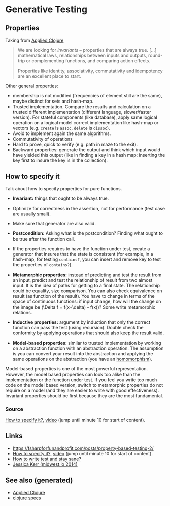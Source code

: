 # Generative Testing


## Properties

Taking from [Applied Clojure](20200430155637-applied_clojure.md)

> We are looking for *invariants* &#x2013; properties that are always true. [&#x2026;] mathematical laws, relationships between inputs and outputs, round-trip or complementing functions, and comparing action effects.
> 
> Properties like identity, associativity, commutativity and idempotency are an excellent place to start.

Other general properties:

-   membership is not modified (frequencies of element still are the same), maybe distinct for sets and hash-map.
-   Trusted implementation. Compare the results and calculation on a trusted different implementation (different language, slower/faster version). For stateful components (like database), apply same logical operation on a logical model correct implementation like hash-map or vectors (e.g. `create` is `assoc`, `delete` is `dissoc`).
-   Avoid to implement again the same algorithms.
-   Commutativity of operations
-   Hard to prove, quick to verify (e.g. path in maze to the exit).
-   Backward properties: generate the output and think which input would have yielded this output (like in finding a key in a hash map: inserting the key first to insure the key is in the collection).


## How to specify it

Talk about how to specify properties for pure functions.

-   **Invariant:** things that ought to be always true.
-   Optimize for correctness in the assertion, not for performance (test case are usually small).
-   Make sure that generator are also valid.

-   **Postcondition:** Asking what is the postcondition? Finding what ought to be true after the function call.
-   If the properties requires to have the function under test, create a generator that insures that the state is consistent (for example, in a hash-map, for testing `contains?`, you can insert and remove key to test the properties of `contains?`).

-   **Metamorphic properties:** instead of predicting and test the result from an input, predict and test the relationship of result from two almost input. It is the idea of paths for getting to a final state. The relationship could be equality, size comparison. You can also check equivalence on result (as function of the result). You have to change in terms of the space of continuous functions: if input change, how will the change on the image be \(\Delta f = f(x+\delta) - f(x)\)? Some write metamorphic relations.

-   **Inductive properties:** argument by induction that only the correct function can pass the test (using recursion). Double check the conformity by applying operations that should also keep the result valid.

-   **Model-based properties:** similar to trusted implementation by working on a abstraction function with an abstraction operation. The assumption is you can convert your result into the abstraction and applying the same operations on the abstraction (you have an [homomorphism](https://en.wikipedia.org/wiki/Homomorphism)).

Model-based properties is one of the most powerful representation. However, the model based properties can look too alike than the implementation or the function under test. If you feel you write too much code on the model based version, switch to metamorphic properties do not require on a model (and they are easier to write with good effectiveness). Invariant properties should be first because they are the most fundamental.


### Source

[How to specify it?](https://www.tfp2019.org/resources/tfp2019-how-to-specify-it.pdf), [video](https://www.youtube.com/watch?v=G0NUOst-53U) (jump until minute 10 for start of content).


## Links

-   <https://fsharpforfunandprofit.com/posts/property-based-testing-2/>
-   [How to specify it?](https://www.tfp2019.org/resources/tfp2019-how-to-specify-it.pdf), [video](https://www.youtube.com/watch?v=G0NUOst-53U) (jump until minute 10 for start of content).
-   [How to write test and stay sane?](https://www.youtube.com/watch?v=zi0rHwfiX1Q)
-   [Jessica Kerr (midwest.io 2014)](https://www.youtube.com/watch?v=shngiiBfD80)


## See also (generated)

-   [Applied Clojure](20200430155637-applied_clojure.md)
-   [clojure specs](20200430235013-specs.md)
